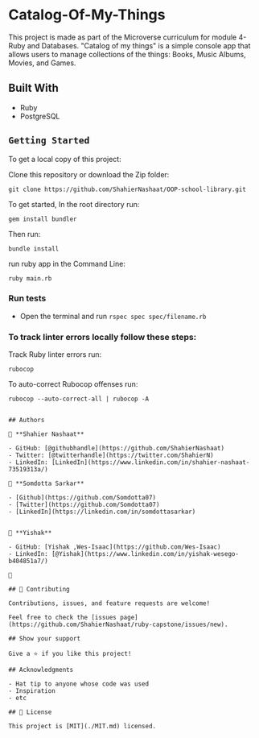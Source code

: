 
# Catalog-Of-My-Things

This project is made as part of the Microverse curriculum for module 4- Ruby and Databases. "Catalog of my things" is a simple console app that allows users to manage collections of the things: Books, Music Albums, Movies, and Games.


## Built With

- Ruby
- PostgreSQL


## `Getting Started`

To get a local copy of this project:

Clone this repository or download the Zip folder:
```
git clone https://github.com/ShahierNashaat/OOP-school-library.git
```

To get started, In the root directory run:
```
gem install bundler
```
Then run:
```
bundle install
```
run ruby app in the Command Line:
```
ruby main.rb
```

### Run tests

- Open the terminal and run `rspec spec spec/filename.rb`


### To track linter errors locally follow these steps:  

Track Ruby linter errors run:
```
rubocop
```
To auto-correct Rubocop offenses run:
```
rubocop --auto-correct-all | rubocop -A


## Authors

👤 **Shahier Nashaat**

- GitHub: [@githubhandle](https://github.com/ShahierNashaat)
- Twitter: [@twitterhandle](https://twitter.com/ShahierN)
- LinkedIn: [LinkedIn](https://www.linkedin.com/in/shahier-nashaat-73519313a/)

👤 **Somdotta Sarkar**

- [Github](https://github.com/Somdotta07)
- [Twitter](https://github.com/Somdotta07)
- [LinkedIn](https://linkedin.com/in/somdottasarkar)


👤 **Yishak**

- GitHub: [Yishak ,Wes-Isaac](https://github.com/Wes-Isaac)
- LinkedIn: [@Yishak](https://www.linkedin.com/in/yishak-wesego-b404851a7/)

👤 

## 🤝 Contributing

Contributions, issues, and feature requests are welcome!

Feel free to check the [issues page](https://github.com/ShahierNashaat/ruby-capstone/issues/new).

## Show your support

Give a ⭐️ if you like this project!

## Acknowledgments

- Hat tip to anyone whose code was used
- Inspiration
- etc

## 📝 License

This project is [MIT](./MIT.md) licensed.

